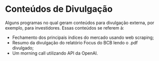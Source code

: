 # Conteúdos de Divulgação
Alguns programas no qual geram conteúdos para divulgação externa, por exemplo, para investidores. Essas conteúdos se referem à:
- Fechamento dos principais índices do mercado usando web scraping;
- Resumo da divulgação do relatório Focus do BCB lendo o .pdf divulgado;
- Um morning call utilizando API da OpenAI.
